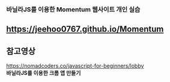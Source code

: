 ### 바닐라JS를 이용한 Momentum 웹사이트 개인 실습
## https://jeehoo0767.github.io/Momentum

## 참고영상
https://nomadcoders.co/javascript-for-beginners/lobby<br><b>바닐라JS를 이용한 크롬 앱 만들기</b>

